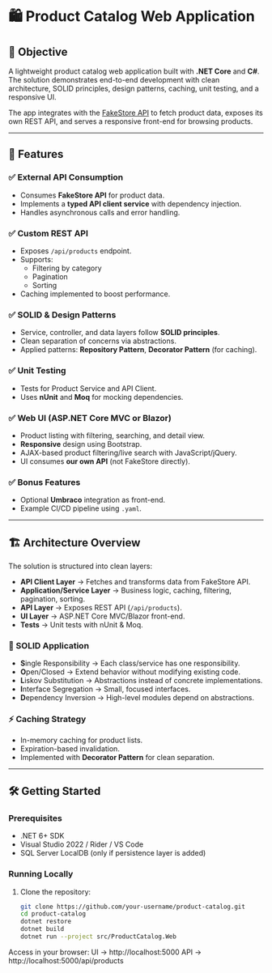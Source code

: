 # 🛍️ Product Catalog Web Application

## 📌 Objective
A lightweight product catalog web application built with **.NET Core** and **C#**.  
The solution demonstrates end-to-end development with clean architecture, SOLID principles, design patterns, caching, unit testing, and a responsive UI.

The app integrates with the [FakeStore API](https://fakestoreapi.com/) to fetch product data, exposes its own REST API, and serves a responsive front-end for browsing products.

---

## 🚀 Features

### ✅ External API Consumption
- Consumes **FakeStore API** for product data.
- Implements a **typed API client service** with dependency injection.
- Handles asynchronous calls and error handling.

### ✅ Custom REST API
- Exposes `/api/products` endpoint.
- Supports:
  - Filtering by category
  - Pagination
  - Sorting
- Caching implemented to boost performance.

### ✅ SOLID & Design Patterns
- Service, controller, and data layers follow **SOLID principles**.
- Clean separation of concerns via abstractions.
- Applied patterns: **Repository Pattern**, **Decorator Pattern** (for caching).

### ✅ Unit Testing
- Tests for Product Service and API Client.
- Uses **nUnit** and **Moq** for mocking dependencies.

### ✅ Web UI (ASP.NET Core MVC or Blazor)
- Product listing with filtering, searching, and detail view.
- **Responsive** design using Bootstrap.
- AJAX-based product filtering/live search with JavaScript/jQuery.
- UI consumes **our own API** (not FakeStore directly).

### ✅ Bonus Features
- Optional **Umbraco** integration as front-end.
- Example CI/CD pipeline using `.yaml`.

---

## 🏗️ Architecture Overview

The solution is structured into clean layers:

- **API Client Layer** → Fetches and transforms data from FakeStore API.
- **Application/Service Layer** → Business logic, caching, filtering, pagination, sorting.
- **API Layer** → Exposes REST API (`/api/products`).
- **UI Layer** → ASP.NET Core MVC/Blazor front-end.
- **Tests** → Unit tests with nUnit & Moq.

### 🔑 SOLID Application
- **S**ingle Responsibility → Each class/service has one responsibility.
- **O**pen/Closed → Extend behavior without modifying existing code.
- **L**iskov Substitution → Abstractions instead of concrete implementations.
- **I**nterface Segregation → Small, focused interfaces.
- **D**ependency Inversion → High-level modules depend on abstractions.

### ⚡ Caching Strategy
- In-memory caching for product lists.
- Expiration-based invalidation.
- Implemented with **Decorator Pattern** for clean separation.


---

## 🛠️ Getting Started

### Prerequisites
- .NET 6+ SDK  
- Visual Studio 2022 / Rider / VS Code  
- SQL Server LocalDB (only if persistence layer is added)

### Running Locally
1. Clone the repository:
   ```bash
   git clone https://github.com/your-username/product-catalog.git
   cd product-catalog
   dotnet restore
   dotnet build
   dotnet run --project src/ProductCatalog.Web

Access in your browser:
UI → http://localhost:5000
API → http://localhost:5000/api/products


